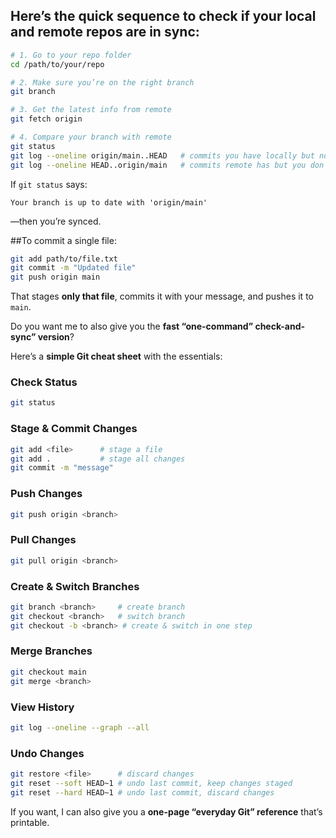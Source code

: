 ## Here’s the quick sequence to check if your **local** and **remote** repos are in sync:

```bash
# 1. Go to your repo folder
cd /path/to/your/repo

# 2. Make sure you’re on the right branch
git branch

# 3. Get the latest info from remote
git fetch origin

# 4. Compare your branch with remote
git status
git log --oneline origin/main..HEAD   # commits you have locally but not on remote
git log --oneline HEAD..origin/main   # commits remote has but you don’t
```

If `git status` says:

```
Your branch is up to date with 'origin/main'
```

—then you’re synced.

##To commit a single file:

```bash
git add path/to/file.txt
git commit -m "Updated file"
git push origin main
```

That stages **only that file**, commits it with your message, and pushes it to `main`.


Do you want me to also give you the **fast “one-command” check-and-sync” version**?


Here’s a **simple Git cheat sheet** with the essentials:

### **Check Status**

```bash
git status
```

### **Stage & Commit Changes**

```bash
git add <file>      # stage a file
git add .           # stage all changes
git commit -m "message"
```

### **Push Changes**

```bash
git push origin <branch>
```

### **Pull Changes**

```bash
git pull origin <branch>
```

### **Create & Switch Branches**

```bash
git branch <branch>     # create branch
git checkout <branch>   # switch branch
git checkout -b <branch> # create & switch in one step
```

### **Merge Branches**

```bash
git checkout main
git merge <branch>
```

### **View History**

```bash
git log --oneline --graph --all
```

### **Undo Changes**

```bash
git restore <file>      # discard changes
git reset --soft HEAD~1 # undo last commit, keep changes staged
git reset --hard HEAD~1 # undo last commit, discard changes
```

If you want, I can also give you a **one-page “everyday Git” reference** that’s printable.
